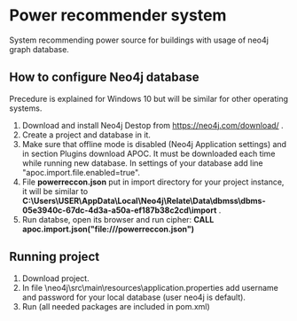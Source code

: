 # Power recommender system

System recommending power source for buildings with usage of neo4j graph database. 


## How to configure Neo4j database

Precedure is explained for Windows 10 but will be similar for other operating systems.

1. Download and install Neo4j Destop from https://neo4j.com/download/ .
2. Create a project and database in it.
3. Make sure that offline mode is disabled (Neo4j Application settings) and in section Plugins download APOC. It must be downloaded each time while running new database. In settings of your database add line "apoc.import.file.enabled=true".
4. File **powerreccon.json** put in import directory for your project instance, it will be similar to **C:\Users\USER\AppData\Local\Neo4j\Relate\Data\dbmss\dbms-05e3940c-67dc-4d3a-a50a-ef187b38c2cd\import** .
5. Run databse, open its browser and run cipher:
**CALL apoc.import.json("file:///powerreccon.json")**


## Running project

1. Download project.
2. In file \neo4j\src\main\resources\application.properties add username and password for your local database (user neo4j is default).
3. Run (all needed packages are included in pom.xml)
